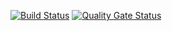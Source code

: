 [![Build Status](https://app.travis-ci.com/swsnu/swpp2021-team1.svg?branch=master)](https://app.travis-ci.com/github/swsnu/swpp2021-team1)
[![Quality Gate Status](https://sonarcloud.io/api/project_badges/measure?project=swsnu_swpp2021-team1&metric=alert_status)](https://sonarcloud.io/dashboard?id=swsnu_swpp2021-team1)
